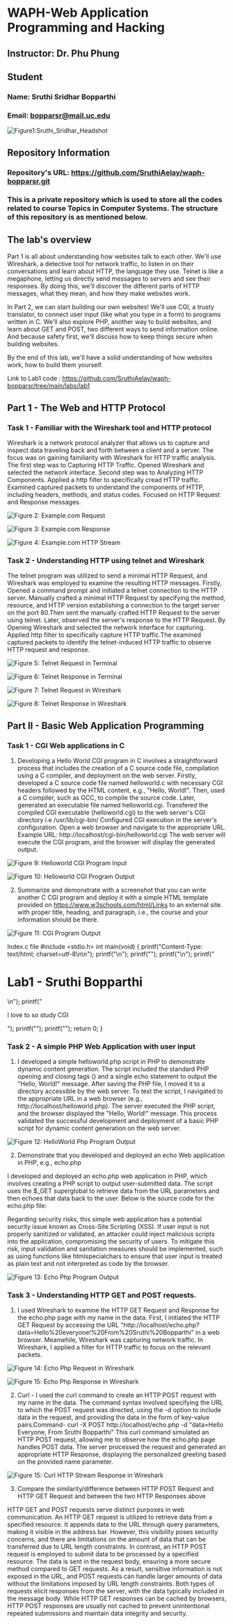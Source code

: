 # WAPH-Web Application Programming and Hacking

## Instructor: Dr. Phu Phung

## Student

### Name: Sruthi Sridhar Bopparthi
### Email: bopparsr@mail.uc.edu


![Figure1:Sruthi_Sridhar_Headshot](images/Sruthi_pic.png)

## Repository Information
### Repository's URL: https://github.com/SruthiAelay/waph-bopparsr.git
### This is a private repository which is used to store all the codes related to course Topics in Computer Systems. The structure of this repository is as mentioned below.

## The lab's overview

Part 1 is all about understanding how websites talk to each other. We'll use Wireshark, a detective tool for network traffic, to listen in on their conversations and learn about HTTP, the language they use. Telnet is like a megaphone, letting us directly send messages to servers and see their responses. By doing this, we'll discover the different parts of HTTP messages, what they mean, and how they make websites work.

In Part 2, we can start building our own websites! We'll use CGI, a trusty translator, to connect user input (like what you type in a form) to programs written in C. We'll also explore PHP, another way to build websites, and learn about GET and POST, two different ways to send information online. And because safety first, we'll discuss how to keep things secure when building websites.

By the end of this lab, we'll have a solid understanding of how websites work, how to build them yourself.

Link to Lab1 code : https://github.com/SruthiAelay/waph-bopparsr/tree/main/labs/lab1

## Part 1 - The Web and HTTP Protocol
### Task 1 - Familiar with the Wireshark tool and HTTP protocol

Wireshark is a network protocol analyzer that allows us to capture and inspect data traveling back and forth between a client and a server. The focus was on gaining familiarity with Wireshark for HTTP traffic analysis. The first step was to Capturing HTTP Traffic. Opened Wireshark and selected the network interface. Second step was to Analyzing HTTP Components. Applied a http filter to specifically cread HTTP traffic. Examined captured packets to understand the components of HTTP, including headers, methods, and status codes. Focused on HTTP Request and Response messages.

![Figure 2: Example.com Request ](/images/Example_Request1.png)

![Figure 3: Example.com Response ](/images/Example_Response1.png)

![Figure 4: Example.com HTTP Stream ](/images/Example_HTTPStream1.png)

### Task 2 - Understanding HTTP using telnet and Wireshark

The telnet program was utilized to send a minimal HTTP Request, and Wireshark was employed to examine the resulting HTTP messages. Firstly, Opened a command prompt and initiated a telnet connection to the HTTP server.
Manually crafted a minimal HTTP Request by specifying the method, resource, and HTTP version establishing a connection to the target server on the port 80.Then sent the manually crafted HTTP Request to the server using telnet. Later, observed the server's response to the HTTP Request. By Opening Wireshark and selected the network interface for capturing. Applied http filter to specifically capture HTTP traffic.The examined captured packets to identify the telnet-induced HTTP traffic to observe HTTP request and response.

![Figure 5: Telnet Request in Terminal](/images/TelnetRequest1.png)

![Figure 6: Telnet Response in Terminal](/images/TelnetResponse1.png)

![Figure 7: Telnet Request in Wireshark](/images/TelnetWiresharkRequest1.png)

![Figure 8: Telnet Response in Wireshark](/images/TelnetWiresharkResponse1.png)

## Part II - Basic Web Application Programming
### Task 1 - CGI Web applications in C

1) Developing a Hello World CGI program in C involves a    straightforward process that includes the creation of a C source code file, compilation using a C compiler, and deployment on the web server. Firstly, developed a C source code file named helloworld.c with necessary CGI headers followed by the HTML content, e.g., "Hello, World!". Then, 
used a C compiler, such as GCC, to compile the source code. Later, generated an executable file named helloworld.cgi. Transfered the compiled CGI executable (helloworld.cgi) to the web server's CGI directory i.e /usr/lib/cgi-bin/
Configured CGI execution in the server's configuration.
Open a web browser and navigate to the appropriate URL.
Example URL: http://localhost/cgi-bin/helloworld.cgi
The web server will execute the CGI program, and the browser will display the generated output.

![Figure 9: Helloworld CGI Program Input](/images/HelloworldCgiInput.png)

![Figure 10: Helloworld CGI Program Output](/images/HelloworldCgiOutput.png)

2) Summarize and demonstrate with a screenshot that you can write another C CGI program and deploy it with a simple HTML template provided on https://www.w3schools.com/html/Links to an external site. with proper title, heading, and paragraph, i.e., the course and your information should be there.

![Figure 11: CGI Program Output](/images/IndexOutput.png)

Index.c file
#include <stdio.h>
int main(void)
{
	printf("Content-Type: text/html; charset=utf-8\n\n");
	printf("<html>\n");
	printf("<head><title>WAPH</title></head>");
	printf("<body>\n");
	printf("<h1>Lab1 - Sruthi Bopparthi</h1>\n");
	printf("<p>I love to so study CGI</p>");
	printf("</body>");
	printf("</html>");
	return 0;
}

### Task 2 - A simple PHP Web Application with user input

1) I developed a simple helloworld.php script in PHP to demonstrate dynamic content generation. The script included the standard PHP opening and closing tags (<?php and ?>) and a single echo statement to output the "Hello, World!" message. After saving the PHP file, I moved it to a directory accessible by the web server. To test the script, I navigated to the appropriate URL in a web browser (e.g., http://localhost/helloworld.php). The server executed the PHP script, and the browser displayed the "Hello, World!" message. This process validated the successful development and deployment of a basic PHP script for dynamic content generation on the web server.

![Figure 12: HelloWorld Php Program Output](/images/HelloWorldPhp.png)

2) Demonstrate that you developed and deployed an echo Web application in PHP, e.g., echo.php

I developed and deployed an echo.php web application in PHP, which involves creating a PHP script to output user-submitted data. The script uses the $_GET superglobal to retrieve data from the URL parameters and then echoes that data back to the user. Below is the source code for the echo.php file:
<?php
  echo $_REQUEST["data"];
?>
Regarding security risks, this simple web application has a potential security issue known as Cross-Site Scripting (XSS). If user input is not properly sanitized or validated, an attacker could inject malicious scripts into the application, compromising the security of users. To mitigate this risk, input validation and sanitation measures should be implemented, such as using functions like htmlspecialchars to ensure that user input is treated as plain text and not interpreted as code by the browser.

![Figure 13: Echo Php Program Output](/images/EchoPhp.png)

### Task 3 - Understanding HTTP GET and POST requests.
1) I used Wireshark to examine the HTTP GET Request and Response for the echo.php page with my name in the data. First, I initiated the HTTP GET Request by accessing the URL "http://localhost/echo.php?data=Hello%20everyone!%20From%20Sruthi%20Bopparthi" in a web browser. Meanwhile, Wireshark was capturing network traffic. In Wireshark, I applied a filter for HTTP traffic to focus on the relevant packets.

![Figure 14: Echo Php Request in Wireshark](/images/EchoPhpRequest.png)

![Figure 15: Echo Php Response in Wireshark](/images/EchoPhpResponse.png)

2) Curl - I used the curl command to create an HTTP POST request with my name in the data. The command syntax involved specifying the URL to which the POST request was directed, using the -d option to include data in the request, and providing the data in the form of key-value pairs.Command-
curl -X POST http://localhost/echo.php -d "data=Hello Everyone, From Sruthi Bopparthi"
This curl command simulated an HTTP POST request, allowing me to observe how the echo.php page handles POST data. The server processed the request and generated an appropriate HTTP Response, displaying the personalized greeting based on the provided name parameter.

![Figure 15: Curl HTTP Stream Response in Wireshark](/images/Curl.png)

3) Compare the similarity/difference between HTTP POST Request and HTTP GET Request and between the two HTTP Responses above

HTTP GET and POST requests serve distinct purposes in web communication. An HTTP GET request is utilized to retrieve data from a specified resource. It appends data to the URL through query parameters, making it visible in the address bar. However, this visibility poses security concerns, and there are limitations on the amount of data that can be transferred due to URL length constraints. In contrast, an HTTP POST request is employed to submit data to be processed by a specified resource. The data is sent in the request body, ensuring a more secure method compared to GET requests. As a result, sensitive information is not exposed in the URL, and POST requests can handle larger amounts of data without the limitations imposed by URL length constraints. Both types of requests elicit responses from the server, with the data typically included in the message body. While HTTP GET responses can be cached by browsers, HTTP POST responses are usually not cached to prevent unintentional repeated submissions and maintain data integrity and security.

